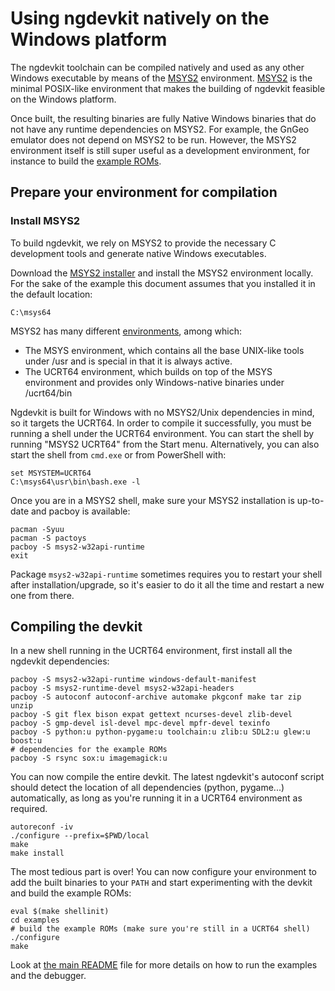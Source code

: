 # Using ngdevkit natively on the Windows platform

The ngdevkit toolchain can be compiled natively and used as any
other Windows executable by means of the [MSYS2][msys2] environment.
[MSYS2][msys2] is the minimal POSIX-like environment that makes
the building of ngdevkit feasible on the Windows platform.

Once built, the resulting binaries are fully Native Windows binaries
that do not have any runtime dependencies on MSYS2. For example,
the GnGeo emulator does not depend on MSYS2 to be run. However, the
MSYS2 environment itself is still super useful as a development
environment, for instance to build the [example ROMs][examples].


## Prepare your environment for compilation

### Install MSYS2

To build ngdevkit, we rely on MSYS2 to provide the necessary C
development tools and generate native Windows executables.

Download the [MSYS2 installer][msys2] and install the MSYS2
environment locally. For the sake of the example this document assumes
that you installed it in the default location:

    C:\msys64

MSYS2 has many different [environments][subsys], among which:
  - The MSYS environment, which contains all the base UNIX-like
    tools under /usr and is special in that it is always active.
  - The UCRT64 environment, which builds on top of the MSYS environment
    and provides only Windows-native binaries under /ucrt64/bin

Ngdevkit is built for Windows with no MSYS2/Unix dependencies in
mind, so it targets the UCRT64. In order to compile it successfully,
you must be running a shell under the UCRT64 environment. You can
start the shell by running "MSYS2 UCRT64" from the Start menu.
Alternatively, you can also start the shell from `cmd.exe` or from
PowerShell with:

    set MSYSTEM=UCRT64
    C:\msys64\usr\bin\bash.exe -l

Once you are in a MSYS2 shell, make sure your MSYS2 installation
is up-to-date and pacboy is available:

    pacman -Syuu
    pacman -S pactoys
    pacboy -S msys2-w32api-runtime
    exit

Package `msys2-w32api-runtime` sometimes requires you to restart your
shell after installation/upgrade, so it's easier to do it all the
time and restart a new one from there.

## Compiling the devkit

In a new shell running in the UCRT64 environment, first install all the
ngdevkit dependencies:

    pacboy -S msys2-w32api-runtime windows-default-manifest
    pacboy -S msys2-runtime-devel msys2-w32api-headers
    pacboy -S autoconf autoconf-archive automake pkgconf make tar zip unzip
    pacboy -S git flex bison expat gettext ncurses-devel zlib-devel
    pacboy -S gmp-devel isl-devel mpc-devel mpfr-devel texinfo
    pacboy -S python:u python-pygame:u toolchain:u zlib:u SDL2:u glew:u boost:u
    # dependencies for the example ROMs
    pacboy -S rsync sox:u imagemagick:u

You can now compile the entire devkit. The latest ngdevkit's autoconf
script should detect the location of all dependencies (python,
pygame...) automatically, as long as you're running it in a UCRT64
environment as required.

    autoreconf -iv
    ./configure --prefix=$PWD/local
    make
    make install


The most tedious part is over! You can now configure your environment
to add the built binaries to your `PATH` and start experimenting
with the devkit and build the example ROMs:

    eval $(make shellinit)
    cd examples
    # build the example ROMs (make sure you're still in a UCRT64 shell)
    ./configure
    make

Look at [the main README](README.md) file for more details on
how to run the examples and the debugger.


[msys2]: https://www.msys2.org
[examples]: https://github.com/dciabrin/ngdevkit-examples
[pywin]: https://www.python.org/downloads/windows
[pygame]: https://www.pygame.org
[subsys]: https://www.msys2.org/docs/environments
